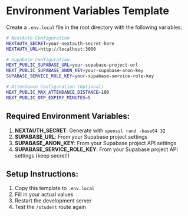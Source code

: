 # Environment Variables Template

Create a `.env.local` file in the root directory with the following variables:

```bash
# NextAuth Configuration
NEXTAUTH_SECRET=your-nextauth-secret-here
NEXTAUTH_URL=http://localhost:3000

# Supabase Configuration
NEXT_PUBLIC_SUPABASE_URL=your-supabase-project-url
NEXT_PUBLIC_SUPABASE_ANON_KEY=your-supabase-anon-key
SUPABASE_SERVICE_ROLE_KEY=your-supabase-service-role-key

# Attendance Configuration (Optional)
NEXT_PUBLIC_MAX_ATTENDANCE_DISTANCE=100
NEXT_PUBLIC_OTP_EXPIRY_MINUTES=5
```

## Required Environment Variables:

1. **NEXTAUTH_SECRET**: Generate with `openssl rand -base64 32`
2. **SUPABASE_URL**: From your Supabase project settings
3. **SUPABASE_ANON_KEY**: From your Supabase project API settings
4. **SUPABASE_SERVICE_ROLE_KEY**: From your Supabase project API settings (keep secret!)

## Setup Instructions:

1. Copy this template to `.env.local`
2. Fill in your actual values
3. Restart the development server
4. Test the `/student` route again
